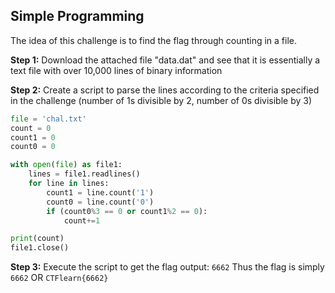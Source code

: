 ## Simple Programming

The idea of this challenge is to find the flag through counting in a file. 

**Step 1:**
Download the attached file "data.dat" and see that it is essentially a text file with over 10,000 lines of binary information

**Step 2:**
Create a script to parse the lines according to the criteria specified in the challenge (number of 1s divisible by 2, number of 0s divisible by 3)
```python
file = 'chal.txt'
count = 0
count1 = 0
count0 = 0

with open(file) as file1:
    lines = file1.readlines()
    for line in lines:
        count1 = line.count('1')
        count0 = line.count('0')
        if (count0%3 == 0 or count1%2 == 0):
            count+=1

print(count)
file1.close()
```

**Step 3:**
Execute the script to get the flag output: ``6662``
Thus the flag is simply ``6662`` OR ``CTFlearn{6662}``
